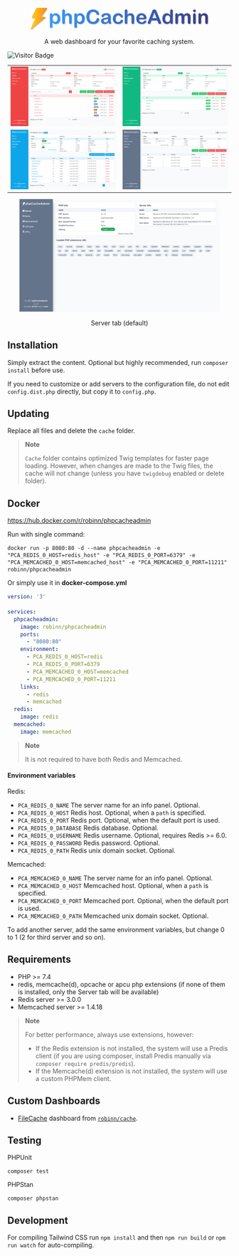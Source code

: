 <p align="center"><img src=".github/img/logo-colored.svg" width="400" alt="Logo"></p>
<p align="center">A web dashboard for your favorite caching system.</p>

![Visitor Badge](https://visitor-badge.laobi.icu/badge?page_id=RobiNN1.phpCacheAdmin)

<table>
  <tr>
    <td><img alt="Redis" src=".github/img/redis.png"></td>
    <td><img alt="Memcached" src=".github/img/memcached.png"></td>
  </tr>
  <tr>
    <td><img alt="OPCache" src=".github/img/opcache.png"></td>
    <td><img alt="APCu" src=".github/img/apcu.png"></td>
  </tr>
</table>

<div align="center">
  <img width="450" alt="Server tab (default)" src=".github/img/server.png">

  Server tab (default)
</div>

## Installation

Simply extract the content. Optional but highly recommended, run `composer install` before use.

If you need to customize or add servers to the configuration file,
do not edit `config.dist.php` directly, but copy it to `config.php`.

## Updating

Replace all files and delete the `cache` folder.

> **Note**
>
> `Cache` folder contains optimized Twig templates for faster page loading.
> However, when changes are made to the Twig files, the cache will not change
> (unless you have `twigdebug` enabled or delete folder).

## Docker

https://hub.docker.com/r/robinn/phpcacheadmin

Run with single command:

```
docker run -p 8080:80 -d --name phpcacheadmin -e "PCA_REDIS_0_HOST=redis_host" -e "PCA_REDIS_0_PORT=6379" -e "PCA_MEMCACHED_0_HOST=memcached_host" -e "PCA_MEMCACHED_0_PORT=11211" robinn/phpcacheadmin
```

Or simply use it in **docker-compose.yml**

```yaml
version: '3'

services:
  phpcacheadmin:
    image: robinn/phpcacheadmin
    ports:
      - "8080:80"
    environment:
      - PCA_REDIS_0_HOST=redis
      - PCA_REDIS_0_PORT=6379
      - PCA_MEMCACHED_0_HOST=memcached
      - PCA_MEMCACHED_0_PORT=11211
    links:
      - redis
      - memcached
  redis:
    image: redis
  memcached:
    image: memcached
```

> **Note**
>
> It is not required to have both Redis and Memcached.

#### Environment variables

Redis:

- `PCA_REDIS_0_NAME` The server name for an info panel. Optional.
- `PCA_REDIS_0_HOST` Redis host. Optional, when a `path` is specified.
- `PCA_REDIS_0_PORT` Redis port. Optional, when the default port is used.
- `PCA_REDIS_0_DATABASE` Redis database. Optional.
- `PCA_REDIS_0_USERNAME` Redis username. Optional, requires Redis >= 6.0.
- `PCA_REDIS_0_PASSWORD` Redis password. Optional.
- `PCA_REDIS_0_PATH` Redis unix domain socket. Optional.

Memcached:

- `PCA_MEMCACHED_0_NAME` The server name for an info panel. Optional.
- `PCA_MEMCACHED_0_HOST` Memcached host. Optional, when a `path` is specified.
- `PCA_MEMCACHED_0_PORT` Memcached port. Optional, when the default port is used.
- `PCA_MEMCACHED_0_PATH` Memcached unix domain socket. Optional.

To add another server, add the same environment variables, but change 0 to 1 (2 for third server and so on).

## Requirements

- PHP >= 7.4
- redis, memcache(d), opcache or apcu php extensions (if none of them is installed, only the Server tab will be available)
- Redis server >= 3.0.0
- Memcached server >= 1.4.18

> **Note**
> 
> For better performance, always use extensions, however:
> - If the Redis extension is not installed, the system will use a Predis client (if you are using composer, install Predis manually via `composer require predis/predis`).
> - If the Memcache(d) extension is not installed, the system will use a custom PHPMem client.

## Custom Dashboards

- [FileCache](https://github.com/RobiNN1/FileCache-Dashboard) dashboard from [`robinn/cache`](https://github.com/RobiNN1/Cache).

## Testing

PHPUnit

```
composer test
```

PHPStan

```
composer phpstan
```

## Development

For compiling Tailwind CSS run `npm install` and then
`npm run build` or `npm run watch` for auto-compiling.

<!-- Font used in logo Arial Rounded MT Bold -->
